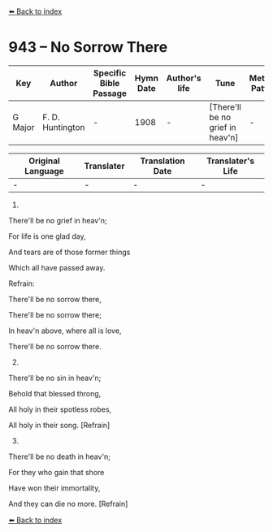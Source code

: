 [⬅️ Back to index](../README.md)

# 943 – No Sorrow There 

Key | Author   | Specific Bible Passage     |Hymn Date |Author's life |Tune |Metrical Pattern   |Composer/Source
-- | --------- | ---------------------------|----------|--------------|-----|-------------------|-------------  
G Major |F. D. Huntington |- |1908 |- |[There'll be no grief in heav'n] |- |E. W. Dunbar

Original Language | Translater | Translation Date   | Translater's Life  
----------------- | --------- | --------------------|-------------     
\- |- |- |-




1.

There'll be no grief in heav'n;

For life is one glad day,

And tears are of those former things

Which all have passed away.



Refrain:

There'll be no sorrow there,

There'll be no sorrow there;

In heav'n above, where all is love,

There'll be no sorrow there.



2.

There'll be no sin in heav'n;

Behold that blessed throng,

All holy in their spotless robes,

All holy in their song.  [Refrain]



3.

There'll be no death in heav'n;

For they who gain that shore

Have won their immortality,

And they can die no more. [Refrain]

[⬅️ Back to index](../README.md)
